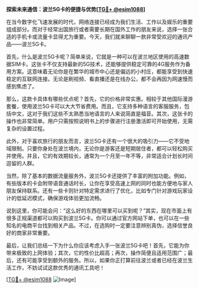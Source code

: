 **探索未来通信：波兰5G卡的便捷与优势[[TG💪+ @esim1088](https://t.me/s/esim1088)]**

在当今数字化飞速发展的时代，网络连接已经成为我们生活、工作以及娱乐的重要组成部分。而对于经常出国旅行或者需要长期在国外工作的朋友来说，选择一张合适的手机卡或流量卡显得尤为重要。今天，我们就来聊聊一款非常受欢迎的通讯产品——波兰5G卡。

首先，什么是波兰5G卡呢？简单来说，它就是一种可以在波兰地区使用的高速数据SIM卡。这张卡不仅支持最新的5G技术，还能够提供稳定可靠的4G服务作为备用方案。这意味着无论你是在繁华的城市中心还是偏远的小村庄，都能享受到快速稳定的互联网连接。无论是刷视频、看直播还是在线办公，都不会再因为网速慢而感到焦虑了。

那么，这款卡具体有哪些优点呢？首先，它的价格非常实惠。相较于其他国际漫游套餐，使用波兰5G卡可以大大节省费用。而且，它支持多种语言的客服服务，包括中文，这对于我们这些不太熟悉当地语言的人来说简直是福音。其次，这张卡的操作也非常简单。用户只需按照说明书上的步骤进行注册激活即可开始使用，无需复杂的设置过程。

此外，对于喜欢旅行的朋友而言，波兰5G卡还有一个很大的吸引力——它不受地域限制。只要你身处在波兰境内，无论你是游客还是短期居住者，都可以轻松购买并使用。并且，它的有效期较长，通常为一个月至一年不等，非常适合计划长时间逗留的人群。

当然，除了基本的数据流量服务外，波兰5G卡还提供了丰富的附加功能。例如，有些版本的卡会附带语音通话时长，让你在享受高速上网的同时也能方便地与家人朋友保持联系。还有一些卡则针对特定需求进行了优化，比如专门针对游戏玩家设计的低延迟模式，确保游戏体验更加流畅。

说到这里，你可能会问：“这么好的东西在哪里可以买到呢？”其实，现在市面上有很多正规渠道都可以购买到波兰5G卡。你可以通过官方网站下单，也可以在一些知名的电商平台找到相关产品。不过，在选购时一定要注意辨别真伪，选择信誉良好的商家非常重要。

最后，让我们总结一下为什么你应该考虑入手一张波兰5G卡吧！首先，它能为你带来极致的上网体验；其次，它的性价比超高；再次，操作简便且适用范围广；最后，还有可能享受到额外的服务。所以，如果你正打算前往波兰或者已经在波兰生活工作，不妨试试这款优秀的通讯工具吧！

[[TG💪+ @esim1088](https://t.me/s/esim1088) ![Image](https://i.postimg.cc/4NQfJmqS/Snipaste-2025-05-13-00-14-12.png)]